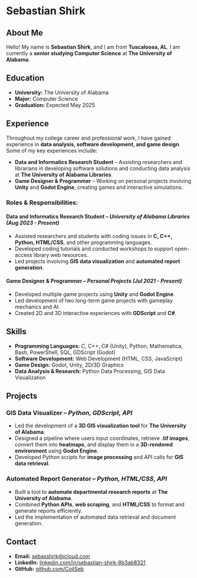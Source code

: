 # Sebastian Shirk

## About Me
Hello! My name is **Sebastian Shirk**, and I am from **Tuscaloosa, AL**. I am currently a **senior studying Computer Science** at **The University of Alabama**.

## Education
- **University:** The University of Alabama  
- **Major:** Computer Science  
- **Graduation:** Expected May 2025  

## Experience
Throughout my college career and professional work, I have gained experience in **data analysis, software development, and game design**. Some of my key experiences include:

- **Data and Informatics Research Student** – Assisting researchers and librarians in developing software solutions and conducting data analysis at **The University of Alabama Libraries**.
- **Game Designer & Programmer** – Working on personal projects involving **Unity** and **Godot Engine**, creating games and interactive simulations.

### Roles & Responsibilities:
#### **Data and Informatics Research Student** – *University of Alabama Libraries (Aug 2023 - Present)*
- Assisted researchers and students with coding issues in **C, C++, Python, HTML/CSS**, and other programming languages.
- Developed coding tutorials and conducted workshops to support open-access library web resources.
- Led projects involving **GIS data visualization** and **automated report generation**.

#### **Game Designer & Programmer** – *Personal Projects (Jul 2021 - Present)*
- Developed multiple game projects using **Unity** and **Godot Engine**.
- Led development of two long-term game projects with gameplay mechanics and AI.
- Created 2D and 3D interactive experiences with **GDScript** and **C#**.

## Skills
- **Programming Languages:** C, C++, C# (Unity), Python, Mathematica, Bash, PowerShell, SQL, GDScript (Godot)
- **Software Development:** Web Development (HTML, CSS, JavaScript)
- **Game Design:** Godot, Unity, 2D/3D Graphics
- **Data Analysis & Research:** Python Data Processing, GIS Data Visualization

## Projects

### **GIS Data Visualizer** – *Python, GDScript, API*
- Led the development of a **3D GIS visualization tool** for **The University of Alabama**.
- Designed a pipeline where users input coordinates, retrieve **.tif images**, convert them into **heatmaps**, and display them in a **3D-rendered environment** using **Godot Engine**.
- Developed Python scripts for **image processing** and API calls for **GIS data retrieval**.

### **Automated Report Generator** – *Python, HTML/CSS, API*
- Built a tool to **automate departmental research reports** at **The University of Alabama**.
- Combined **Python APIs**, **web scraping**, and **HTML/CSS** to format and generate reports efficiently.
- Led the implementation of automated data retrieval and document generation.

## Contact
- **Email:** [sebasshirk@icloud.com](mailto:sebasshirk@icloud.com)
- **LinkedIn:** [linkedin.com/in/sebastian-shirk-8b3ab8321](https://linkedin.com/in/sebastian-shirk-8b3ab8321)
- **GitHub:** [github.com/CoilSeb](https://github.com/CoilSeb)
